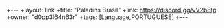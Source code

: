 +---
 +layout: link
 +title: "Paladins Brasil"
 +link: https://discord.gg/vV2b8tp
 +owner: "d0pp3l64n63r"
 +tags: [Language,PORTUGUESE]
 +---
